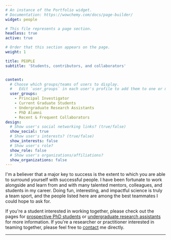 ```yaml
---
# An instance of the Portfolio widget.
# Documentation: https://wowchemy.com/docs/page-builder/
widget: people

# This file represents a page section.
headless: true
active: true

# Order that this section appears on the page.
weight: 1

title: PEOPLE
subtitle: 'Students, contributors, and collaborators'


content:
  # Choose which groups/teams of users to display.
  #   Edit `user_groups` in each user's profile to add them to one or more of these groups.
  user_groups:
    - Principal Investigator
    - Current Graduate Students
    - Undergraduate Research Assistants
    - PhD Alumni
    - Recent & Frequent Collaborators
design:
  # Show user's social networking links? (true/false)
  show_social: true
  # Show user's interests? (true/false)
  show_interests: false
  # Show user's role?
  show_role: false
  # Show user's organizations/affiliations?
  show_organizations: false
---
```

I'm a believer that a major key to success is the extent to which you are able to surround yourself with successful people. I have been fortunate to work alongside and learn from and with many talented mentors, colleagues, and students in my career. Doing fun, interesting, and impactful science is truly a team sport, and the people listed here are among the best teammates I could hope to ask for. 

If you're a student interested in working together, please check out the pages for [prospective PhD students](/get-involved/prospective-phd-students) or [undergraduate research assistants](/get-involved/undergraduate-ra) for more information. If you're a researcher or practitioner interested in teaming together, please feel free to [contact](/#contact) me directly.
<hr>